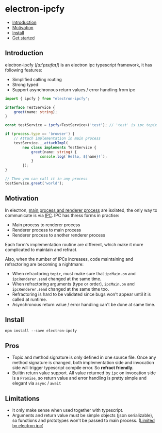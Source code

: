 # electron-ipcfy

* [Introduction](#introduction)
* [Motivation](#motivation)
* [Install](#install)
* [Get started](#get-stared)

## Introduction

electron-ipcfy (_[aɪ'pɪsɪfaɪ]_) is an electron ipc typescript framework, it has following features:

* Simplified calling routing
* Strong typed
* Support asynchronous return values / error handling from ipc

```ts
import { ipcfy } from "electron-ipcfy";

interface TestService {
    greet(name: string);
}

const testService = ipcfy<TestService>('test'); // 'test' is ipc topic id

if (process.type == 'browser') {
    // Attach implementation in main process
    testService.__attachImpl(
        new class implements TestService {
            greet(name: string) {
                console.log(`Hello, ${name}!`);
            }
        });
}

// Then you can call it in any process
testService.greet('world');
```

## Motivation

In electron, [main process and renderer process](https://github.com/electron/electron/blob/master/docs/tutorial/application-architecture.md#main-and-renderer-processes) are isolated, the only way to communicate is via [IPC](https://github.com/electron/electron/blob/master/docs/api/ipc-main.md). IPC has thress forms in practise:

* Main process to renderer process
* Renderer process to main process
* Renderer process to another renderer process

Each form's implementation routine are different, which make it more complicated to maintain and refract.

Also, when the number of IPCs increases, code maintaining and refractoring are becoming a nightmare:

* When refractoring `topic`, must make sure that `ipcMain.on` and `ipcRenderer.send` changed at the same time.
* When refractoring arguments (type or order), `ipcMain.on` and `ipcRenderer.send` changed at the same time too.
* Refractoring is hard to be validated since bugs won't appear until it is called at runtime.
* Asynchronous return value / error handling can't be done at same time.

## Install

```
npm install --save electron-ipcfy
```

## Pros

* Topic and method signature is only defined in one source file. Once any method signature is changed, both implementation side and invocation side will trigger typescript compile error. So **refract friendly**.
* Builtin return value support. All value returned by `ipc` on invocation side is a `Promise`, so return value and error handling is pretty simple and elegant via `async` / `await`

## Limitations

* It only make sense when used together with typescript.
* Arguments and return value must be simple objects (json serializable), so functions and prototypes won't be passed to main process. ([Limited by electron ipc](https://electronjs.org/docs/api/ipc-renderer#ipcrenderersendchannel-arg1-arg2-))